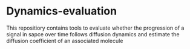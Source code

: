 # Dynamics-evaluation

This repositiory contains tools to evaluate whether the progression of a signal in sapce over time follows diffusion dynamics and estimate the diffusion coefficient of an associated molecule
